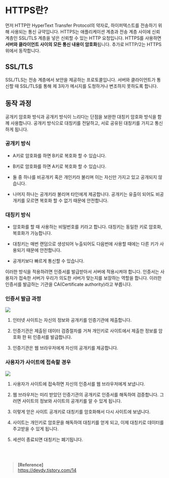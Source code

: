 # HTTPS란?

먼저 HTTP란 HyperText Transfer Protocol의 약자로, 하이퍼텍스트를 전송하기 위해 사용되는 통신 규약입니다. HTTPS는 애플리케이션 계층과 전송 계층 사이에 신뢰 계층인 SSL/TLS 계층을 넣은 신뢰할 수 있는 HTTP 요청입니다. HTTPS를 사용하면 **서버와 클라이언트 사이의 모든 통신 내용이 암호화**됩니다. 추가로 HTTP/2는 HTTPS 위에서 동작합니다.

## SSL/TLS

SSL/TLS는 전송 계층에서 보안을 제공하는 프로토콜입니다. 서버와 클라이언트가 통신할 때 SSL/TLS를 통해 제 3자가 메시지를 도청하거나 변조하지 못하도록 합니다.

## 동작 과정

공개키 암호화 방식과 공개키 방식이 느리다는 단점을 보완한 대칭키 암호화 방식을 함께 사용합니다. 공개키 방식으로 대칭키를 전달하고, 서로 공유된 대칭키를 가지고 통신하게 됩니다.

### 공개키 방식

- A키로 암호화를 하면 B키로 복호화 할 수 있습니다.

- B키로 암호화를 하면 A키로 복호화 할 수 있습니다.

- 둘 중 하나를 비공개키 혹은 개인키라 불리며 이는 자신만 가지고 있고 공개되지 않습니다.

- 나머지 하나는 공개키라 불리며 타인에게 제공합니다. 공개키는 유출이 되어도 비공개키를 모르면 복호화 할 수 없기 때문에 안전합니다.

### 대칭키 방식

- 암호화를 할 때 사용하는 비밀번호를 키라고 합니다. 대칭키는 동일한 키로 암호화, 복호화가 가능합니다.

- 대칭키는 매번 랜덤으로 생성되어 누출되어도 다음번에 사용할 때에는 다른 키가 사용되기 때문에 안전합니다.

- 공개키보다 빠르게 통신할 수 있습니다.

이러한 방식을 적용하려면 인증서를 발급받아서 서버에 적용시켜야 합니다. 인증서는 사용자가 접속한 서버가 우리가 의도한 서버가 맞는지를 보장하는 역할을 합니다. 이러한 인증서를 발급하는 기관을 CA(Certificate authority)라고 부릅니다. 


### 인증서 발급 과정

<img src="https://t1.daumcdn.net/cfile/tistory/99F0FA445C456BB809">

1. 인터넷 사이트는 자신의 정보와 공개키를 인증기관에 제출합니다.

2. 인증기관은 제출된 데이터 검증절차를 거쳐 개인키로 사이트에서 제출한 정보를 암호화 한 뒤 인증서를 발급합니다.

3. 인증기관은 웹 브라우저에게 자신의 공개키를 제공합니다.

### 사용자가 사이트에 접속할 경우

<img src="https://t1.daumcdn.net/cfile/tistory/993364345C457AED30">

1. 사용자가 사이트에 접속하면 자신의 인증서를 웹 브라우저에게 보냅니다.

2. 웹 브라우저는 미리 받았던 인증기관의 공개키로 인증서를 해독하여 검증합니다. 그러면 사이트의 정보와 사이트의 공개키를 알 수 있게 됩니다.

3. 이렇게 얻은 사이트 공개키로 대칭키를 암호화해서 다시 사이트에 보냅니다.

4. 사이트는 개인키로 암호문을 해독하여 대칭키를 얻게 되고, 이제 대칭키로 데이터를 주고받을 수 있게 됩니다.

5. 세션이 종료되면 대칭키는 폐기됩니다.

<br><br>
>**[Reference]**<br>
https://devdy.tistory.com/14